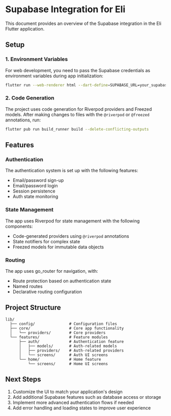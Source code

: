 # Supabase Integration for Eli

This document provides an overview of the Supabase integration in the Eli Flutter application.

## Setup

### 1. Environment Variables

For web development, you need to pass the Supabase credentials as environment variables during app initialization:

```bash
flutter run --web-renderer html --dart-define=SUPABASE_URL=your_supabase_url --dart-define=SUPABASE_ANON_KEY=your_supabase_anon_key
```

### 2. Code Generation

The project uses code generation for Riverpod providers and Freezed models. After making changes to files with the `@riverpod` or `@freezed` annotations, run:

```bash
flutter pub run build_runner build --delete-conflicting-outputs
```

## Features

### Authentication

The authentication system is set up with the following features:
- Email/password sign-up
- Email/password login
- Session persistence
- Auth state monitoring

### State Management

The app uses Riverpod for state management with the following components:
- Code-generated providers using `@riverpod` annotations
- State notifiers for complex state
- Freezed models for immutable data objects

### Routing

The app uses go_router for navigation, with:
- Route protection based on authentication state
- Named routes
- Declarative routing configuration

## Project Structure

```
lib/
  ├── config/               # Configuration files
  ├── core/                 # Core app functionality
  │   └── providers/        # Core providers
  └── features/             # Feature modules
      ├── auth/             # Authentication feature
      │   ├── models/       # Auth-related models
      │   ├── providers/    # Auth-related providers
      │   └── screens/      # Auth UI screens
      └── home/             # Home feature
          └── screens/      # Home UI screens
```

## Next Steps

1. Customize the UI to match your application's design
2. Add additional Supabase features such as database access or storage
3. Implement more advanced authentication flows if needed
4. Add error handling and loading states to improve user experience